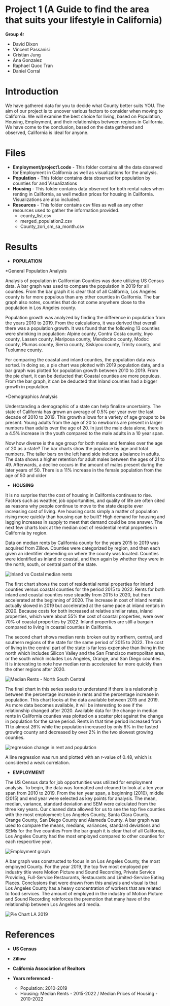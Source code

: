# Project 1 (A Guide to find the area that suits your lifestyle in California)

**Group 4:**
* David Dixon
* Vincent Passanisi
* Cristian Jung
* Ana Gonzalez
* Raphael Quoc Tran
* Daniel Corral


# Introduction

  We have gathered data for you to decide what County better suits YOU. The aim of our project is to uncover various factors to consider when moving to California. We will examine the best choice for living, based on Population, Housing, Employment, and their relationships between regions in California. We have come to the conclusion, based on the data gathered and observed, California is ideal for anyone.

# Files 
  * **Employment/project1.code** - This folder contains all the data observed for Employment in California as well as visualizations for the analysis.
  * **Population** - This folder contains data observed for population by counties for  and Visualizations
  * **Housing** - This folder contains data observed for both rental rates when renting in California, as well median prices for housing in California. Visualizations are also   included.
  * **Resources** - This folder contains csv files as well as any other resources used to gather the information provided.
      * county_list.csv
      * merged_population2.csv
      * County_zori_sm_sa_month.csv
  
# Results

* **POPULATION**

*General Population Analysis

Analysis of population in Californian Counties was done utilizing US Census data. A bar graph was used to compare the population in 2019 for all counties. From the bar graph it is clear that of all California, Los Angeles county is far more populous than any other counties in California.
The bar graph also notes, counties that do not come anywhere close to the population in Los Angeles county.

Population growth was analyzed by finding the difference in population from the years 2010 to 2019. From the calculations, it was derived that overall there was a population growth. It was found that the following 13 counties were shrinking in population: Alpine county, Contra Costa county, Inyo county, Lassen county, Mariposa county, Mendocino county, Modoc county, Plumas county, Sierra county, Siskiyou county, Trinity county, and Tuolumne county.

For comparing the coastal and inland counties, the population data was sorted. In doing so, a pie chart was plotted with 2019 population data, and a bar graph was plotted for population growth between 2010 to 2019. From the pie chart, it can be deducted that Coastal counties are more populous. From the bar graph, it can be deducted that Inland counties had a bigger growth in population. 

*Demographics Analysis

Understanding a demographic of a state can help finalize uncertainty. The state of California has grown an average of 0.5% per year over the last decade of 2010 to 2019. This growth allows for a variety of age groups to be present. Young adults from the age of 20 to newborns are present in larger numbers than adults over the age of 20. In just the male data alone, there is a 4.5% increase in the youth compared to the male adults in a 10 year span.

Now how diverse is the age group for both males and females over the age of 20 as a state? The bar charts show the populace by age and total numbers. The taller bars on the left hand side indicate a balance in adults. The data shows a higher retention for adult males between the ages of 21 to 49. Afterwards, a decline occurs in the amount of males present during the later years of 50. There is a 11% increase in the female population from the age of 50 and older

* **HOUSING**

It is no surprise that the cost of housing in California continues to rise. Factors such as weather, job opportunities, and quality of life are often cited as reasons why people continue to move to the state despite ever increasing cost of living. Are housing costs simply a matter of population rising more quickly than housing can be built? High demand for housing and lagging increases in supply to meet that demand could be one answer. The next few charts look at the median cost of residential rental properties in California by region.

Data on median rents by California county for the years 2015 to 2019 was acquired from Zillow. Counties were categorized by region, and then each given an identifier depending on where the county was located. Counties were identified as inland or coastal, and then again by whether they were in the north, south, or central part of the state.

![Inland vs Costal median rents](output/cal_rents_coast_inland.png)

The first chart shows the cost of residential rental properties for inland counties versus coastal counties for the period 2015 to 2022. Rents for both inland and coastal counties rose steadily from 2015 to 2020, but then accelerated at the beginning of 2020. The increase in cost of inland rentals actually slowed in 2019 but accelerated at the same pace at inland rentals in 2020. Because costs for both increased at relative similar rates, inland properties, which were about 55% the cost of coastal properties, were over 70% of coastal properties by 2022. Inland properties are still a bargain compared to living in coastal counties in California.

The second chart shows median rents broken out by northern, central, and southern regions of the state for the same period of 2015 to 2022. The cost of living in the central part of the state is far less expensive than living in the north which includes Silicon Valley and the San Francisco metropolitan area, or the south which includes Los Angeles, Orange, and San Diego counties. It is interesting to note how median rents accelerated far more quickly than the other regions after 2020.

![Median Rents - North South Central](output/cal_median_rents_2015_to_2019.png)

The final chart in this series seeks to understand if there is a relationship between the percentage increase in rents and the percentage increase in population. This chart looks at the data available between 2015 and 2019. As more data becomes available, it will be interesting to see if the relationship changed after 2020. Available data for the change in median rents in California counties was plotted on a scatter plot against the change in population for the same period. Rents in that time period increased from 11 to almost 26% while the population increased by only 6% in the fasted growing county and decreased by over 2% in the two slowest growing counties.

![regression change in rent and population](output/cal_pop_rent_percent_change.png)

A line regression was run and plotted with an r-value of 0.48, which is considered a weak correlation.

* **EMPLOYMENT**

The US Census data for job opportunities was utilized for employment analysis. To begin, the data was formatted and cleaned to look at a ten year span from 2010 to 2019. From the ten year span, a beginning (2010), middle (2015) and end year were selected as key points for analysis. The mean, median, variance, standard deviation and SEM were calculated from the three key years. Our cleaned data allowed for us to see the top five counties with the most employment: Los Angeles County, Santa Clara County, Orange County, San Diego County and Alameda County. A bar graph was used to compare the means, medians, variances, standard deviations and SEMs for the five counties  From the bar graph it is clear that of all California, Los Angeles County had the most employed compared to other counties for each respecrtive year.

![Employment graph](https://user-images.githubusercontent.com/113266571/204950417-51d456fd-1fa3-4df6-b4e5-c72928b41cbc.png)


A bar graph was constructed to focus in on Los Angeles County, the most employed County. For the year 2019, the top five most employed per industry title were Motion Picture and Sound Recording, Private Service Providing, Full-Service Restaurants, Restaurants and Limited-Service Eating Places. Conclusions that were drawn from this analysis and visual is that Los Angeles County has a heavy concentration of workers that are related to food services. The amount of employed in the industry of Motion Picture and Sound Recording reinforces the premotion that many have of the relationship between Los Angeles and media.

![Pie Chart LA 2019](https://user-images.githubusercontent.com/113266571/204950435-7cfdf080-dbd3-49db-8090-d497436bcfbe.png)




# References 
  * **US Census**
  * **Zillow**
  * **California Association of Realtors**

  * **Years referenced** - 
    * Population: 2010-2019 
    * Housing: Median Rents - 2015-2022 / Median Prices of Housing - 2010-2022
